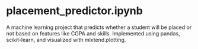 # placement_predictor.ipynb
A machine learning project that predicts whether a student will be placed or not based on features like CGPA and skills. Implemented using pandas, scikit-learn, and visualized with mlxtend.plotting.

